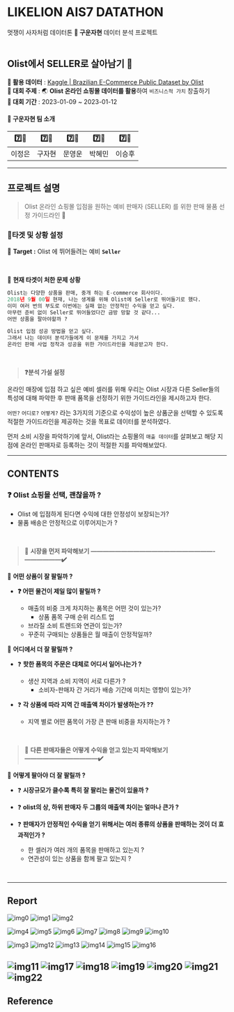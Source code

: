 # LIKELION AIS7 DATATHON 
멋쟁이 사자처럼 데이터톤 **🥉 구운자현** 데이터 분석 프로젝트 
<br/>
<br/>

## Olist에서 SELLER로 살아남기 👊
**📌 활용 데이터** : [Kaggle | Brazilian E-Commerce Public Dataset by Olist](https://www.kaggle.com/datasets/olistbr/brazilian-ecommerce)    
**📌 대회 주제** : 🌏 **Olist 온라인 쇼핑몰 데이터를 활용**하여 ```비즈니스적 가치``` 창출하기      
**📌 대회 기간** : 2023-01-09 ~ 2023-01-12

#### 🦁 구운자현 팀 소개
| 7️⃣🦁 | 7️⃣🦁 | 7️⃣🦁 | 7️⃣🦁 | 7️⃣🦁 |
| :---: | :---: | :---: | :---: | :---: |
| 이정은 | 구자현 | 문영운 | 박혜민 | 이승후 |

---
## 프로젝트 설명 
> Olist 온라인 쇼핑몰 입점을 원하는 예비 판매자 (SELLER) 를 위한 판매 물품 선정 가이드라인 👊

### 🤔타겟 및 상황 설정

📌 **Target :** Olist 에 뛰어들려는 예비 **`Seller`**

<br/>

📝 **현재 타겟이 처한 문제 상황**

```python
Olist는 다양한 상품을 판매, 중개 하는 E-commerce 회사이다.
2018년 9월 00일 현재, 나는 생계를 위해 Olist에 Seller로 뛰어들기로 했다. 
이미 여러 번의 부도로 이번에는 실패 없는 안정적인 수익을 얻고 싶다. 
아무런 준비 없이 Seller로 뛰어들었다간 금방 망할 것 같다... 
어떤 상품을 팔아야할까 ?

Olist 입점 성공 방법을 얻고 싶다.
그래서 나는 데이터 분석가들에게 이 문제를 가지고 가서
온라인 판매 사업 정착과 성공을 위한 가이드라인을 제공받고자 한다.
```

<br/>

> **❓분석 가설 설정**

온라인 매장에 입점 하고 싶은 예비 셀러를 위해 우리는 Olist 시장과 다른 Seller들의 특성에 대해 파악한 후 판매 품목을 선정하기 위한 가이드라인을 제시하고자 한다. 

`어떤?` `어디로?` `어떻게?` 라는 3가지의 기준으로 수익성이 높은 상품군을 선택할 수 있도록 적절한 가이드라인을 제공하는 것을 목표로 데이터를 분석하였다. 

먼저 소비 시장을 파악하기에 앞서, Olist라는 쇼핑몰의 `매출 데이터`를 살펴보고 해당 지점에 온라인 판매자로 등록하는 것이 적절한 지를 파악해보았다.  

---
## CONTENTS
### **❓ Olist 쇼핑몰 선택, 괜찮을까 ?**

- Olist 에 입점하게 된다면 수익에 대한 안정성이 보장되는가?
- 물품 배송은 안정적으로 이루어지는가 ?

<br/>

> 📝 **시장을 먼저 파악해보기 ————————————————————-——————✔️**
> 

🤔 **어떤 상품이 잘 팔릴까 ?**

- **❓ 어떤 물건이 제일 많이 팔릴까 ?**


    - 매출의 비중 크게 차지하는 품목은 어떤 것이 있는가?
        - 상품 품목 구매 순위 리스트 업
    - 브라질 소비 트렌드와 연관이 있는가?
    - 꾸준히 구매되는 상품들은 월 매출이 안정적일까?

🤔 **어디에서 더 잘 팔릴까 ?**

- ❓ **핫한 품목의 주문은 대체로 어디서 일어나는가 ?**
    - 생산 지역과 소비 지역이 서로 다른가 ?
        - 소비자-판매자 간 거리가 배송 기간에 미치는 영향이 있는가?


- ❓ **각 상품에 따라 지역 간 매출액 차이가 발생하는가 ??**
    - 지역 별로 어떤 품목이 가장 큰 판매 비중을 차지하는가 ?

<br/>

> 🚻 **다른 판매자들은 어떻게 수익을 얻고 있는지 파악해보기**  **————————————✔️**
> 

🤔 **어떻게 팔아야 더 잘 팔릴까 ?**

- ❓ **시장규모가 클수록 특히 잘 팔리는 물건이 있을까 ?**

- ❓ **olist의 상, 하위 판매자 두 그룹의 매출액 차이는 얼마나 큰가 ?**


- ❓ **판매자가 안정적인 수익을 얻기 위해서는 여러 종류의 상품을 판매하는 것이 더 효과적인가 ?**
    - 한 셀러가 여러 개의 품목을 판매하고 있는지 ?
    - 연관성이 있는 상품을 함께 팔고 있는지 ?

<br/>

---

## Report 
<!-- INTRO -->
![img0](img/슬라이드1.PNG)
![img1](img/슬라이드4.PNG)
![img2](img/슬라이드8.PNG)

<!-- 쇼핑몰과 상품 분석 -->
![img4](img/슬라이드11.PNG)
![img5](img/슬라이드12.PNG)
![img6](img/슬라이드13.PNG)
![img7](img/슬라이드14.PNG)
![img8](img/슬라이드15.PNG)
![img9](img/슬라이드16.PNG)
![img10](img/슬라이드17.PNG)

<!-- 경쟁자 분석 -->
![img3](img/슬라이드9.PNG)
![img12](img/슬라이드20.PNG)
![img13](img/슬라이드21.PNG)
![img14](img/슬라이드22.PNG)
![img15](img/슬라이드23.PNG)
![img16](img/슬라이드24.PNG)


<!--결론 -->
![img11](img/슬라이드19.PNG)
![img17](img/슬라이드26.PNG)
![img18](img/슬라이드27.PNG)
![img19](img/슬라이드28.PNG)
![img20](img/슬라이드29.PNG)
![img21](img/슬라이드30.PNG)
![img22](img/슬라이드32.PNG)
---

## Reference 


